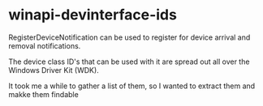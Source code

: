 # winapi-devinterface-ids

RegisterDeviceNotification can be used to register for device arrival and removal notifications.

The device class ID's that can be used with it are spread out all over the Windows Driver Kit (WDK).

It took me a while to gather a list of them, so I wanted to extract them and makke them findable
